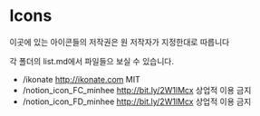 # Icons


이곳에 있는 아이콘들의 저작권은 원 저작자가 지정한대로 따릅니다

각 폴더의 list.md에서 파일들으 보실 수 있습니다.

* /ikonate http://ikonate.com MIT
* /notion_icon_FC_minhee http://bit.ly/2W1lMcx 상업적 이용 금지
* /notion_icon_FD_minhee http://bit.ly/2W1lMcx 상업적 이용 금지
